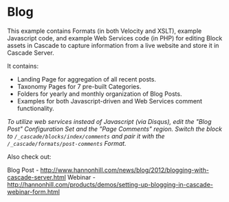 Blog
============================

This example contains Formats (in both Velocity and XSLT), example Javascript code, and example Web Services code (in PHP) for editing Block assets in Cascade to capture information from a live website and store it in Cascade Server.

It contains:

* Landing Page for aggregation of all recent posts.
* Taxonomy Pages for 7 pre-built Categories.
* Folders for yearly and monthly organization of Blog Posts.
* Examples for both Javascript-driven and Web Services comment functionality.

*To utilize web services instead of Javascript (via Disqus), edit the "Blog Post" Configuration Set and the "Page Comments" region. Switch the block to `/_cascade/blocks/index/comments` and pair it with the `/_cascade/formats/post-comments` Format.*

Also check out:

Blog Post - http://www.hannonhill.com/news/blog/2012/blogging-with-cascade-server.html
Webinar - http://hannonhill.com/products/demos/setting-up-blogging-in-cascade-webinar-form.html
